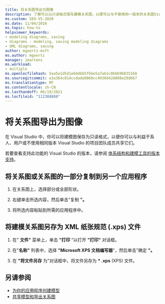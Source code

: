 ```yaml
---
title: 将关系图导出为图像
description: 了解可以以只读格式保存建模关系图，以便可以与不使用同一版本的关系图Visual Studio。
ms.custom: SEO-VS-2020
ms.date: 11/04/2016
ms.topic: how-to
helpviewer_keywords:
- modeling diagrams, saving
- diagrams - modeling, saving modeling diagrams
- UML diagrams, saving
author: mgoertz-msft
ms.author: mgoertz
manager: jmartens
ms.workload:
- multiple
ms.openlocfilehash: 5aa5a1d5d1e64dbb5fbbe5a7ab1c0bb6968351b8
ms.sourcegitcommit: e3a364c014ccdada0860cc4930d428808e20d667
ms.translationtype: MT
ms.contentlocale: zh-CN
ms.lasthandoff: 06/19/2021
ms.locfileid: "112388888"
---
```

# <a name="export-diagrams-as-images"></a>将关系图导出为图像

在 Visual Studio 中，你可以将建模图保存为只读格式，以便你可以与利益干系人、用户或不使用相同版本 Visual Studio 的项目团队成员共享它们。

若要查看支持此功能的 Visual Studio 的版本，请参阅 [体系结构和建模工具的版本支持](../modeling/analyze-and-model-your-architecture.md#VersionSupport)。

## <a name="copy-a-diagram-or-part-of-a-diagram-to-another-application"></a>将关系图或关系图的一部分复制到另一个应用程序

1. 在关系图上，选择部分或全部形状。

2. 右键单击所选内容，然后单击"复制 **"。**

3. 将所选内容粘贴到所需的应用程序中。

## <a name="save-a-modeling-diagram-as-an-xml-paper-specification-xps-file"></a>将建模关系图另存为 XML 纸张规范 (.xps) 文件

1. 在" **文件"** 菜单上，单击 **"打印** "以打开 **"打印"** 对话框。

2. 在"**名称"** 列表中，选择 **"Microsoft XPS 文档编写器**"，然后单击"确定 **"。**

3. 在 **"将文件另存** 为"对话框中，将文件另存为 **\* .xps** (XPS) 文件。

## <a name="see-also"></a>另请参阅

- [为你的应用程序创建模型](../modeling/create-models-for-your-app.md)
- [共享模型和导出关系图](../modeling/share-models-and-exporting-diagrams.md)
